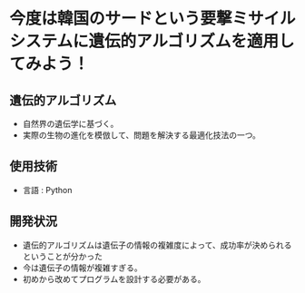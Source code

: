 今度は韓国のサードという要撃ミサイルシステムに遺伝的アルゴリズムを適用してみよう！
=============

遺伝的アルゴリズム
-------------
- 自然界の遺伝学に基づく。
- 実際の生物の進化を模倣して、問題を解決する最適化技法の一つ。

使用技術
-------------
- 言語 : Python

開発状況
-------------
- 遺伝的アルゴリズムは遺伝子の情報の複雑度によって、成功率が決められるということが分かった
- 今は遺伝子の情報が複雑すぎる。
- 初めから改めてプログラムを設計する必要がある。

